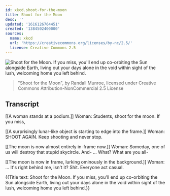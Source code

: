 ```yaml
---
id: xkcd.shoot-for-the-moon
title: Shoot for the Moon
desc: ''
updated: '1616126764451'
created: '1384502400000'
sources:
  name: xkcd
  url: 'https://creativecommons.org/licenses/by-nc/2.5/'
  license: Creative Commons 2.5
---
```

![Shoot for the Moon. If you miss, you'll end up co-orbiting the Sun alongside Earth, living out your days alone in the void within sight of the lush, welcoming home you left behind.](https://imgs.xkcd.com/comics/shoot_for_the_moon.png)
> "Shoot for the Moon", by Randall Munroe, licensed under Creative Commons Attribution-NonCommercial 2.5 License

## Transcript
[[A woman stands at a podium.]]
Woman: Students, shoot for the moon. If you miss, 

[[A surprisingly lunar-like object is starting to edge into the frame.]]
Woman: SHOOT AGAIN. Keep shooting and never stop. 

[[The moon is now almost entirely in-frame now.]]
Woman: Someday, one of us will destroy that stupid skycircle. And- ... What? What are you all-

[[The moon is now in frame, lurking ominously in the background.]]
Woman: ... It's right behind me, isn't it? Shit. Everyone act casual. 

{{Title text: Shoot for the Moon. If you miss, you'll end up co-orbiting the Sun alongside Earth, living out your days alone in the void within sight of the lush, welcoming home you left behind.}}
